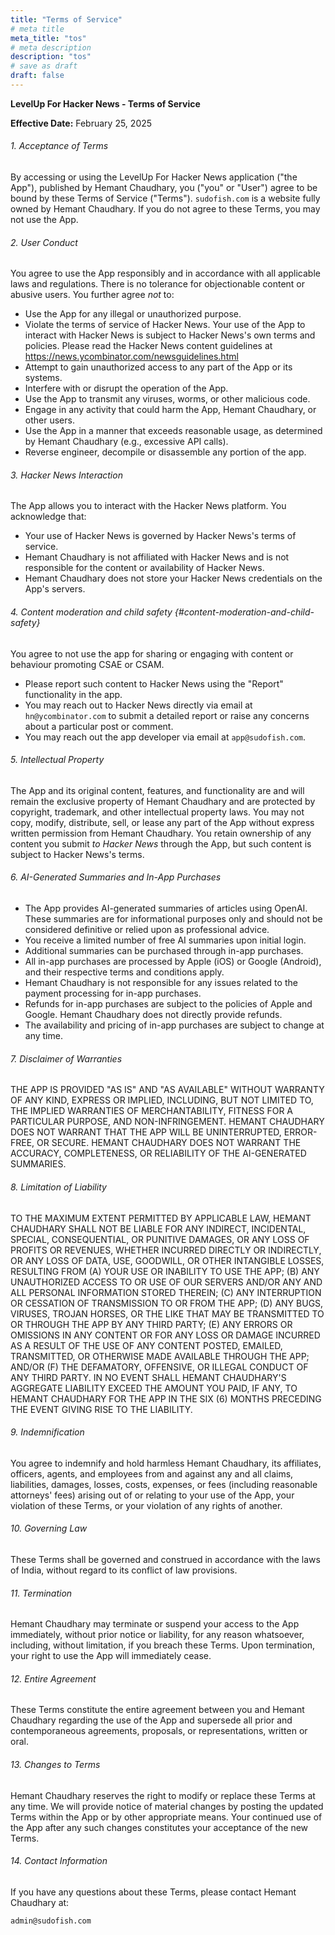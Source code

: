 ```yaml
---
title: "Terms of Service"
# meta title
meta_title: "tos"
# meta description
description: "tos"
# save as draft
draft: false
---
```


**LevelUp For Hacker News - Terms of Service**

**Effective Date:** February 25, 2025

###### 1. Acceptance of Terms

By accessing or using the LevelUp For Hacker News application ("the App"), published by Hemant Chaudhary, you ("you" or "User") agree to be bound by these Terms of Service ("Terms"). `sudofish.com` is a website fully owned by Hemant Chaudhary. If you do not agree to these Terms, you may not use the App.

###### 2. User Conduct

You agree to use the App responsibly and in accordance with all applicable laws and regulations. There is no tolerance for objectionable content or abusive users. You further agree *not* to:

*   Use the App for any illegal or unauthorized purpose.
*   Violate the terms of service of Hacker News. Your use of the App to interact with Hacker News is subject to Hacker News's own terms and policies. Please read the Hacker News content guidelines at https://news.ycombinator.com/newsguidelines.html
*   Attempt to gain unauthorized access to any part of the App or its systems.
*   Interfere with or disrupt the operation of the App.
*   Use the App to transmit any viruses, worms, or other malicious code.
*   Engage in any activity that could harm the App, Hemant Chaudhary, or other users.
*   Use the App in a manner that exceeds reasonable usage, as determined by Hemant Chaudhary (e.g., excessive API calls).
*   Reverse engineer, decompile or disassemble any portion of the app.

###### 3. Hacker News Interaction

The App allows you to interact with the Hacker News platform. You acknowledge that:

*   Your use of Hacker News is governed by Hacker News's terms of service.
*   Hemant Chaudhary is not affiliated with Hacker News and is not responsible for the content or availability of Hacker News.
*   Hemant Chaudhary does not store your Hacker News credentials on the App's servers.

###### 4. Content moderation and child safety {#content-moderation-and-child-safety}

You agree to not use the app for sharing or engaging with content or behaviour promoting CSAE or CSAM.

* Please report such content to Hacker News using the "Report" functionality in the app.
* You may reach out to Hacker News directly via email at `hn@ycombinator.com` to submit a detailed report or raise any concerns about a particular post or comment.
* You may reach out the app developer via email at `app@sudofish.com`.

###### 5. Intellectual Property

The App and its original content, features, and functionality are and will remain the exclusive property of Hemant Chaudhary and are protected by copyright, trademark, and other intellectual property laws. You may not copy, modify, distribute, sell, or lease any part of the App without express written permission from Hemant Chaudhary. You retain ownership of any content you submit *to Hacker News* through the App, but such content is subject to Hacker News's terms.

###### 6. AI-Generated Summaries and In-App Purchases

*   The App provides AI-generated summaries of articles using OpenAI. These summaries are for informational purposes only and should not be considered definitive or relied upon as professional advice.
*   You receive a limited number of free AI summaries upon initial login.
*   Additional summaries can be purchased through in-app purchases.
*   All in-app purchases are processed by Apple (iOS) or Google (Android), and their respective terms and conditions apply.
*   Hemant Chaudhary is not responsible for any issues related to the payment processing for in-app purchases.
*   Refunds for in-app purchases are subject to the policies of Apple and Google. Hemant Chaudhary does not directly provide refunds.
*   The availability and pricing of in-app purchases are subject to change at any time.

###### 7. Disclaimer of Warranties

THE APP IS PROVIDED "AS IS" AND "AS AVAILABLE" WITHOUT WARRANTY OF ANY KIND, EXPRESS OR IMPLIED, INCLUDING, BUT NOT LIMITED TO, THE IMPLIED WARRANTIES OF MERCHANTABILITY, FITNESS FOR A PARTICULAR PURPOSE, AND NON-INFRINGEMENT. HEMANT CHAUDHARY DOES NOT WARRANT THAT THE APP WILL BE UNINTERRUPTED, ERROR-FREE, OR SECURE. HEMANT CHAUDHARY DOES NOT WARRANT THE ACCURACY, COMPLETENESS, OR RELIABILITY OF THE AI-GENERATED SUMMARIES.

###### 8. Limitation of Liability

TO THE MAXIMUM EXTENT PERMITTED BY APPLICABLE LAW, HEMANT CHAUDHARY SHALL NOT BE LIABLE FOR ANY INDIRECT, INCIDENTAL, SPECIAL, CONSEQUENTIAL, OR PUNITIVE DAMAGES, OR ANY LOSS OF PROFITS OR REVENUES, WHETHER INCURRED DIRECTLY OR INDIRECTLY, OR ANY LOSS OF DATA, USE, GOODWILL, OR OTHER INTANGIBLE LOSSES, RESULTING FROM (A) YOUR USE OR INABILITY TO USE THE APP; (B) ANY UNAUTHORIZED ACCESS TO OR USE OF OUR SERVERS AND/OR ANY AND ALL PERSONAL INFORMATION STORED THEREIN; (C) ANY INTERRUPTION OR CESSATION OF TRANSMISSION TO OR FROM THE APP; (D) ANY BUGS, VIRUSES, TROJAN HORSES, OR THE LIKE THAT MAY BE TRANSMITTED TO OR THROUGH THE APP BY ANY THIRD PARTY; (E) ANY ERRORS OR OMISSIONS IN ANY CONTENT OR FOR ANY LOSS OR DAMAGE INCURRED AS A RESULT OF THE USE OF ANY CONTENT POSTED, EMAILED, TRANSMITTED, OR OTHERWISE MADE AVAILABLE THROUGH THE APP; AND/OR (F) THE DEFAMATORY, OFFENSIVE, OR ILLEGAL CONDUCT OF ANY THIRD PARTY. IN NO EVENT SHALL HEMANT CHAUDHARY'S AGGREGATE LIABILITY EXCEED THE AMOUNT YOU PAID, IF ANY, TO HEMANT CHAUDHARY FOR THE APP IN THE SIX (6) MONTHS PRECEDING THE EVENT GIVING RISE TO THE LIABILITY.

###### 9. Indemnification

You agree to indemnify and hold harmless Hemant Chaudhary, its affiliates, officers, agents, and employees from and against any and all claims, liabilities, damages, losses, costs, expenses, or fees (including reasonable attorneys' fees) arising out of or relating to your use of the App, your violation of these Terms, or your violation of any rights of another.

###### 10. Governing Law

These Terms shall be governed and construed in accordance with the laws of India, without regard to its conflict of law provisions.

###### 11. Termination

Hemant Chaudhary may terminate or suspend your access to the App immediately, without prior notice or liability, for any reason whatsoever, including, without limitation, if you breach these Terms. Upon termination, your right to use the App will immediately cease.

###### 12. Entire Agreement

These Terms constitute the entire agreement between you and Hemant Chaudhary regarding the use of the App and supersede all prior and contemporaneous agreements, proposals, or representations, written or oral.

###### 13. Changes to Terms

Hemant Chaudhary reserves the right to modify or replace these Terms at any time. We will provide notice of material changes by posting the updated Terms within the App or by other appropriate means. Your continued use of the App after any such changes constitutes your acceptance of the new Terms.

###### 14. Contact Information

If you have any questions about these Terms, please contact Hemant Chaudhary at:

`admin@sudofish.com`